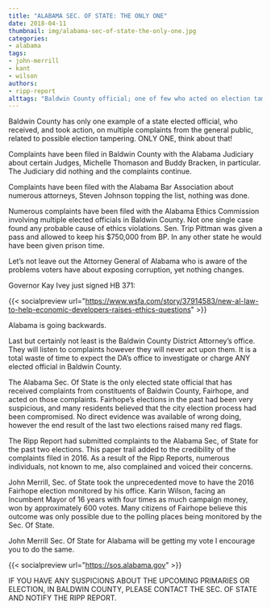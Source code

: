 ```yaml
---
title: "ALABAMA SEC. OF STATE: THE ONLY ONE"
date: 2018-04-11
thumbnail: img/alabama-sec-of-state-the-only-one.jpg
categories:
- alabama
tags:
- john-merrill
- kant
- wilson
authors:
- ripp-report
alttags: "Baldwin County official; one of few who acted on election tampering complaints, amid ongoing judiciary inaction"
---
```

Baldwin County has only one example of a state elected official, who received, and took action, on multiple complaints from the general public, related to possible election tampering. ONLY ONE, think about that!

Complaints have been filed in Baldwin County with the Alabama Judiciary about certain Judges, Michelle Thomason and Buddy Bracken, in particular. The Judiciary did nothing and the complaints continue.

Complaints have been filed with the Alabama Bar Association about numerous attorneys, Steven Johnson topping the list, nothing was done.

Numerous complaints have been filed with the Alabama Ethics Commission involving multiple elected officials in Baldwin County. Not one single case found any probable cause of ethics violations. Sen. Trip Pittman was given a pass and allowed to keep his $750,000 from BP. In any other state he would have been given prison time.

Let’s not leave out the Attorney General of Alabama who is aware of the problems voters have about exposing corruption, yet nothing changes.

Governor Kay Ivey just signed HB 371:

{{< socialpreview url="https://www.wsfa.com/story/37914583/new-al-law-to-help-economic-developers-raises-ethics-questions" >}}

Alabama is going backwards.

Last but certainly not least is the Baldwin County District Attorney’s office. They will listen to complaints however they will never act upon them. It is a total waste of time to expect the DA’s office to investigate or charge ANY elected official in Baldwin County.

The Alabama Sec. Of State is the only elected state official that has received complaints from constituents of Baldwin County, Fairhope, and acted on those complaints. Fairhope’s elections in the past had been very suspicious, and many residents believed that the city election process had been compromised. No direct evidence was available of wrong doing, however the end result of the last two elections raised many red flags.

The Ripp Report had submitted complaints to the Alabama Sec, of State for the past two elections. This paper trail added to the credibility of the complaints filed in 2016. As a result of the Ripp Reports, numerous individuals, not known to me, also complained and voiced their concerns.

John Merrill, Sec. of State took the unprecedented move to have the 2016 Fairhope election monitored by his office. Karin Wilson, facing an Incumbent Mayor of 16 years with four times as much campaign money, won by approximately 600 votes. Many citizens of Fairhope believe this outcome was only possible due to the polling places being monitored by the Sec. Of State.

John Merrill Sec. Of State for Alabama will be getting my vote I encourage you to do the same.

{{< socialpreview url="https://sos.alabama.gov" >}}

IF YOU HAVE ANY SUSPICIONS ABOUT THE UPCOMING PRIMARIES OR ELECTION, IN BALDWIN COUNTY, PLEASE CONTACT THE SEC. OF STATE AND NOTIFY THE RIPP REPORT.
